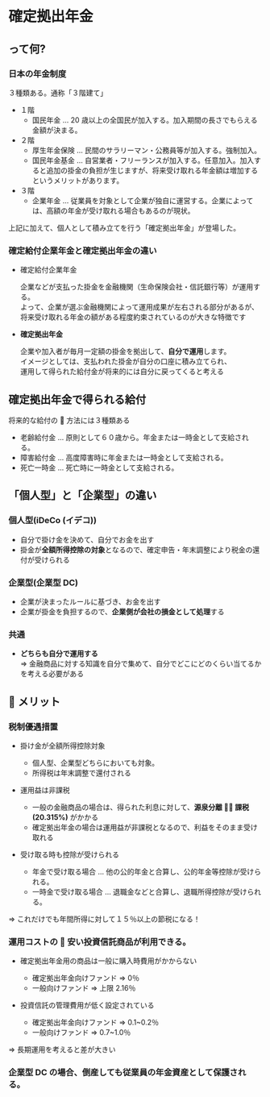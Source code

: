 # 確定拠出年金

## って何?

### 日本の年金制度

３種類ある。通称「３階建て」

- １階
  - 国民年金 … 20 歳以上の全国民が加入する。加入期間の長さでもらえる金額が決まる。
- ２階
  - 厚生年金保険 … 民間のサラリーマン・公務員等が加入する。強制加入。
  - 国民年金基金 … 自営業者・フリーランスが加入する。任意加入。加入すると追加の掛金の負担が生じますが、将来受け取れる年金額は増加するというメリットがあります。
- ３階
  - 企業年金 … 従業員を対象として企業が独自に運営する。企業によっては、高額の年金が受け取れる場合もあるのが現状。

上記に加えて、個人として積み立てを行う「確定拠出年金」が登場した。

### 確定給付企業年金と確定拠出年金の違い

- 確定給付企業年金

  企業などが支払った掛金を金融機関（生命保険会社・信託銀行等）が運用する。  
  よって、企業が選ぶ金融機関によって運用成果が左右される部分があるが、  
  将来受け取れる年金の額がある程度約束されているのが大きな特徴です

- **確定拠出年金**

  企業や加入者が毎月一定額の掛金を拠出して、**自分で運用**します。  
  イメージとしては、支払われた掛金が自分の口座に積み立てられ、  
  運用して得られた給付金が将来的には自分に戻ってくると考える

## 確定拠出年金で得られる給付

将来的な給付の  方法には３種類ある

- 老齢給付金 … 原則として６０歳から。年金または一時金として支給される。
- 障害給付金 … 高度障害時に年金または一時金として支給される。
- 死亡一時金 … 死亡時に一時金として支給される。

## 「個人型」と「企業型」の違い

### 個人型(iDeCo (イデコ))

- 自分で掛け金を決めて、自分でお金を出す
- 掛金が**全額所得控除の対象**となるので、確定申告・年末調整により税金の還付が受けられる

### 企業型(企業型 DC)

- 企業が決まったルールに基づき、お金を出す
- 企業が掛金を負担するので、**企業側が会社の損金として処理**する

### 共通

- **どちらも自分で運用する**  
  => 金融商品に対する知識を自分で集めて、自分でどこにどのくらい当てるかを考える必要がある

##  メリット

### 税制優遇措置

- 掛け金が全額所得控除対象

  - 個人型、企業型どちらにおいても対象。
  - 所得税は年末調整で還付される

- 運用益は非課税

  - 一般の金融商品の場合は、得られた利息に対して、**源泉分離  課税(20.315%)** がかかる
  - 確定拠出年金の場合は運用益が非課税となるので、利益をそのまま受け取れる

- 受け取る時も控除が受けられる

  - 年金で受け取る場合 … 他の公的年金と合算し、公的年金等控除が受けられる。
  - 一時金で受け取る場合 … 退職金などと合算し、退職所得控除が受けられる。

=> これだけでも年間所得に対して１５％以上の節税になる！

### 運用コストの  安い投資信託商品が利用できる。

- 確定拠出年金用の商品は一般に購入時費用がかからない

  - 確定拠出年金向けファンド => 0％
  - 一般向けファンド => 上限 2.16％

- 投資信託の管理費用が低く設定されている

  - 確定拠出年金向けファンド => 0.1~0.2％
  - 一般向けファンド => 0.7~1.0％

=> 長期運用を考えると差が大きい

### 企業型 DC の場合、倒産しても従業員の年金資産として保護される。
